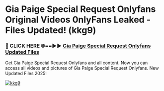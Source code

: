 # Gia Paige Special Request Onlyfans Original Videos 0nlyFans Leaked - Files Updated! (kkg9)

<h3>🔴 CLICK HERE 🌐==►► <a href="https://tinyurl.com/2wckxsce" rel="nofollow">Gia Paige Special Request Onlyfans Updated Files</a></h3>

Get Gia Paige Special Request Onlyfans and all content. Now you can access all videos and pictures of Gia Paige Special Request Onlyfans. New Updated Files 2025!

[![kkg9](https://i.imgur.com/AFduVYN.gif)](https://tinyurl.com/2wckxsce)
